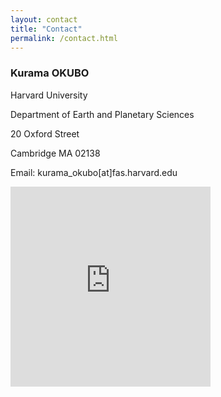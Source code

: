 ```yaml
---
layout: contact
title: "Contact"
permalink: /contact.html
---
```


### Kurama OKUBO

Harvard University

Department of Earth and Planetary Sciences

20 Oxford Street

Cambridge MA 02138

Email: kurama_okubo[at]fas.harvard.edu

<iframe src="https://www.google.com/maps/embed?pb=!1m18!1m12!1m3!1d368.4168095782068!2d-71.1161401714949!3d42.3780206854582!2m3!1f0!2f0!3f0!3m2!1i1024!2i768!4f13.1!3m3!1m2!1s0x89e377412dd1d0a9%3A0x9f720e60e7c6dad5!2sDepartment+of+Earth+and+Planetary+Sciences!5e0!3m2!1sja!2sus!4v1547072342403" width="320" height="320" frameborder="0" style="border:0" allowfullscreen></iframe>